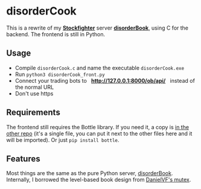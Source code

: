 # disorderCook

This is a rewrite of my **[Stockfighter](http://stockfighter.io)** server **[disorderBook](https://github.com/fohristiwhirl/disorderBook)**, using C for the backend. The frontend is still in Python.

## Usage

* Compile `disorderCook.c` and name the executable `disorderCook.exe`
* Run `python3 disorderCook_front.py`
* Connect your trading bots to &nbsp; **http://127.0.0.1:8000/ob/api/** &nbsp; instead of the normal URL
* Don't use https

## Requirements

The frontend still requires the Bottle library. If you need it, a copy is [in the other repo](https://github.com/fohristiwhirl/disorderBook/blob/master/bottle_0_12_9.py) (it's a single file, you can put it next to the other files here and it will be imported). Or just `pip install bottle`.

## Features

Most things are the same as the pure Python server, [disorderBook](https://github.com/fohristiwhirl/disorderBook). Internally, I borrowed the level-based book design from [DanielVF's mutex](https://github.com/DanielVF/Mutex).

